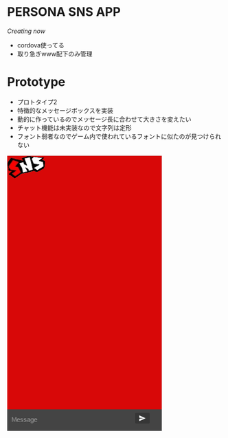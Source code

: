# PERSONA SNS APP
_Creating now_

* cordova使ってる
* 取り急ぎwww配下のみ管理

# Prototype
* プロトタイプ2
* 特徴的なメッセージボックスを実装
* 動的に作っているのでメッセージ長に合わせて大きさを変えたい
* チャット機能は未実装なので文字列は定形
* フォント弱者なのでゲーム内で使われているフォントに似たのが見つけられない

![demo](https://github.com/73spica/persona_sns/blob/master/demo/persona_sns_proto02.gif)


